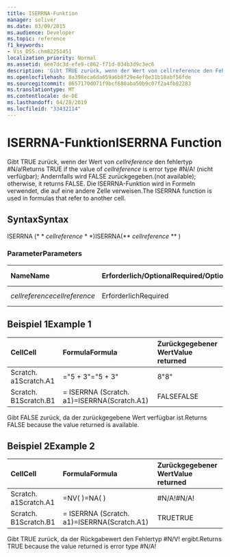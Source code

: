 ```yaml
---
title: ISERRNA-Funktion
manager: soliver
ms.date: 03/09/2015
ms.audience: Developer
ms.topic: reference
f1_keywords:
- Vis_DSS.chm82251451
localization_priority: Normal
ms.assetid: 6ee7dc3d-efe9-c862-f71d-034b3d9c3ec6
description: 'Gibt TRUE zurück, wenn der Wert von cellreference den Fehlertyp #N/A! (nicht verfügbar); Andernfalls wird FALSE zurückgegeben. Die ISERRNA-Funktion wird in Formeln verwendet, die auf eine andere Zelle verweisen.'
ms.openlocfilehash: 8a398eca6da659a6b8f29e4ef8e31b18abf56fde
ms.sourcegitcommit: 8657170d071f9bcf680aba50b9c07f2a4fb82283
ms.translationtype: MT
ms.contentlocale: de-DE
ms.lasthandoff: 04/28/2019
ms.locfileid: "33432114"
---
```

# <a name="iserrna-function"></a><span data-ttu-id="e3513-105">ISERRNA-Funktion</span><span class="sxs-lookup"><span data-stu-id="e3513-105">ISERRNA Function</span></span>

<span data-ttu-id="e3513-106">Gibt TRUE zurück, wenn der Wert von _cellreference_ den fehlertyp #N/a!</span><span class="sxs-lookup"><span data-stu-id="e3513-106">Returns TRUE if the value of  _cellreference_ is error type #N/A!</span></span> <span data-ttu-id="e3513-107">(nicht verfügbar); Andernfalls wird FALSE zurückgegeben.</span><span class="sxs-lookup"><span data-stu-id="e3513-107">(not available); otherwise, it returns FALSE.</span></span> <span data-ttu-id="e3513-108">Die ISERRNA-Funktion wird in Formeln verwendet, die auf eine andere Zelle verweisen.</span><span class="sxs-lookup"><span data-stu-id="e3513-108">The ISERRNA function is used in formulas that refer to another cell.</span></span> 
  
## <a name="syntax"></a><span data-ttu-id="e3513-109">Syntax</span><span class="sxs-lookup"><span data-stu-id="e3513-109">Syntax</span></span>

<span data-ttu-id="e3513-110">ISERRNA (\* \* *cellreference* \* \*)</span><span class="sxs-lookup"><span data-stu-id="e3513-110">ISERRNA(\*\* *cellreference* \*\* )</span></span> 
  
### <a name="parameters"></a><span data-ttu-id="e3513-111">Parameter</span><span class="sxs-lookup"><span data-stu-id="e3513-111">Parameters</span></span>

|<span data-ttu-id="e3513-112">**Name**</span><span class="sxs-lookup"><span data-stu-id="e3513-112">**Name**</span></span>|<span data-ttu-id="e3513-113">**Erforderlich/Optional**</span><span class="sxs-lookup"><span data-stu-id="e3513-113">**Required/Optional**</span></span>|<span data-ttu-id="e3513-114">**Datentyp**</span><span class="sxs-lookup"><span data-stu-id="e3513-114">**Data Type**</span></span>|<span data-ttu-id="e3513-115">**Beschreibung**</span><span class="sxs-lookup"><span data-stu-id="e3513-115">**Description**</span></span>|
|:-----|:-----|:-----|:-----|
| <span data-ttu-id="e3513-116">_cellreference_</span><span class="sxs-lookup"><span data-stu-id="e3513-116">_cellreference_</span></span> <br/> |<span data-ttu-id="e3513-117">Erforderlich</span><span class="sxs-lookup"><span data-stu-id="e3513-117">Required</span></span>  <br/> |<span data-ttu-id="e3513-118">**String**</span><span class="sxs-lookup"><span data-stu-id="e3513-118">**String**</span></span> <br/> |<span data-ttu-id="e3513-119">Bezug auf eine Zelle.</span><span class="sxs-lookup"><span data-stu-id="e3513-119">Reference to a cell.</span></span>  <br/> |
   
## <a name="example-1"></a><span data-ttu-id="e3513-120">Beispiel 1</span><span class="sxs-lookup"><span data-stu-id="e3513-120">Example 1</span></span>

|<span data-ttu-id="e3513-121">**Cell**</span><span class="sxs-lookup"><span data-stu-id="e3513-121">**Cell**</span></span>|<span data-ttu-id="e3513-122">**Formula**</span><span class="sxs-lookup"><span data-stu-id="e3513-122">**Formula**</span></span>|<span data-ttu-id="e3513-123">**Zurückgegebener Wert**</span><span class="sxs-lookup"><span data-stu-id="e3513-123">**Value returned**</span></span>|
|:-----|:-----|:-----|
|<span data-ttu-id="e3513-124">Scratch. a1</span><span class="sxs-lookup"><span data-stu-id="e3513-124">Scratch.A1</span></span>  <br/> |<span data-ttu-id="e3513-125">="5 + 3"</span><span class="sxs-lookup"><span data-stu-id="e3513-125">="5 + 3"</span></span>  <br/> |<span data-ttu-id="e3513-126">8</span><span class="sxs-lookup"><span data-stu-id="e3513-126">"8"</span></span>  <br/> |
|<span data-ttu-id="e3513-127">Scratch. B1</span><span class="sxs-lookup"><span data-stu-id="e3513-127">Scratch.B1</span></span>  <br/> |<span data-ttu-id="e3513-128">= ISERRNA (Scratch. a1)</span><span class="sxs-lookup"><span data-stu-id="e3513-128">=ISERRNA(Scratch.A1)</span></span>  <br/> |<span data-ttu-id="e3513-129">FALSE</span><span class="sxs-lookup"><span data-stu-id="e3513-129">FALSE</span></span>  <br/> |
   
<span data-ttu-id="e3513-130">Gibt FALSE zurück, da der zurückgegebene Wert verfügbar ist.</span><span class="sxs-lookup"><span data-stu-id="e3513-130">Returns FALSE because the value returned is available.</span></span>
  
## <a name="example-2"></a><span data-ttu-id="e3513-131">Beispiel 2</span><span class="sxs-lookup"><span data-stu-id="e3513-131">Example 2</span></span>

|<span data-ttu-id="e3513-132">**Cell**</span><span class="sxs-lookup"><span data-stu-id="e3513-132">**Cell**</span></span>|<span data-ttu-id="e3513-133">**Formula**</span><span class="sxs-lookup"><span data-stu-id="e3513-133">**Formula**</span></span>|<span data-ttu-id="e3513-134">**Zurückgegebener Wert**</span><span class="sxs-lookup"><span data-stu-id="e3513-134">**Value returned**</span></span>|
|:-----|:-----|:-----|
|<span data-ttu-id="e3513-135">Scratch. a1</span><span class="sxs-lookup"><span data-stu-id="e3513-135">Scratch.A1</span></span>  <br/> |<span data-ttu-id="e3513-136">=NV( )</span><span class="sxs-lookup"><span data-stu-id="e3513-136">=NA( )</span></span>  <br/> |<span data-ttu-id="e3513-137">#N/A!</span><span class="sxs-lookup"><span data-stu-id="e3513-137">#N/A!</span></span>  <br/> |
|<span data-ttu-id="e3513-138">Scratch. B1</span><span class="sxs-lookup"><span data-stu-id="e3513-138">Scratch.B1</span></span>  <br/> |<span data-ttu-id="e3513-139">= ISERRNA (Scratch. a1)</span><span class="sxs-lookup"><span data-stu-id="e3513-139">=ISERRNA(Scratch.A1)</span></span>  <br/> |<span data-ttu-id="e3513-140">TRUE</span><span class="sxs-lookup"><span data-stu-id="e3513-140">TRUE</span></span>  <br/> |
   
<span data-ttu-id="e3513-141">Gibt TRUE zurück, da der Rückgabewert den Fehlertyp #N/V! ergibt.</span><span class="sxs-lookup"><span data-stu-id="e3513-141">Returns TRUE because the value returned is error type #N/A!</span></span>
  

